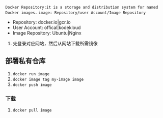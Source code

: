 `Docker Repository:it is a storage and distribution system for named Docker images.`
`image: Repository/user Account/Image Repository`
- Repository: docker.io|gcr.io
- User Account: offical|kodekloud
- Image Repository: Ubuntu|Nginx
1. 先登录对应网站，然后从网站下载所需镜像

## 部署私有仓库
1. `docker run image`
2. `docker image tag my-image image`
3. `docker push image`
### 下载
1. `docker pull image`